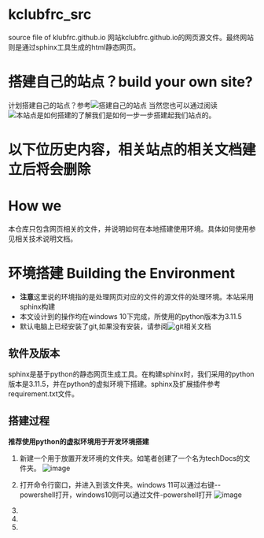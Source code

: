 # kclubfrc_src
source file of klubfrc.github.io
网站kclubfrc.github.io的网页源文件。最终网站则是通过sphinx工具生成的html静态网页。
# 搭建自己的站点？build your own site?
计划搭建自己的站点？参考![搭建自己的站点](https://docs.frc-9597.com/)
当然您也可以通过阅读![本站点是如何搭建的](https://docs.frc-9597.com)了解我们是如何一步一步搭建起我们站点的。

# 以下位历史内容，相关站点的相关文档建立后将会删除
# How we
本仓库只包含网页相关的文件，并说明如何在本地搭建使用环境。具体如何使用参见相关技术说明文档。
# 环境搭建 Building the Environment
* **注意**这里说的环境指的是处理网页对应的文件的源文件的处理环境。本站采用sphinx构建
* 本文设计到的操作均在windows 10下完成，所使用的python版本为3.11.5
* 默认电脑上已经安装了git,如果没有安装，请参阅![git](https://git-scm.com/)相关文档
## 软件及版本
sphinx是基于python的静态网页生成工具。在构建sphinx时，我们采用的python版本是3.11.5，并在python的虚拟环境下搭建。sphinx及扩展插件参考requirement.txt文件。
## 搭建过程
**推荐使用python的虚拟环境用于开发环境搭建**
1. 新建一个用于放置开发环境的文件夹。如笔者创建了一个名为techDocs的文件夹。
![image](https://github.com/kclubfrc/kclubfrc_src/assets/158794672/5d668820-c520-4446-8d66-28acb5476df0)

2. 打开命令行窗口，并进入到该文件夹。windows 11可以通过右键--powershell打开，windows10则可以通过文件-powershell打开
![image](https://github.com/kclubfrc/kclubfrc_src/assets/158794672/1a77232a-604d-4488-aac9-fabd5b856b2b)
3. 

5. 
6. 
